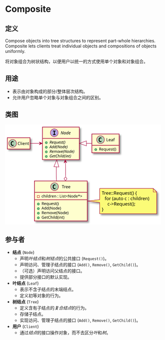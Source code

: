 # Composite

## 定义
Compose objects into tree structures to represent part-whole hierarchies.
Composite lets clients treat individual objects and compositions of objects uniformly.

将对象组合为树状结构，以便用户以统一的方式使用单个对象和对象组合。

## 用途
- 表示由对象构成的部分/整体层次结构。
- 允许用户忽略单个对象与对象组合之间的区别。

## 类图
[![](./class.svg)](./class.txt)

## 参与者
- **结点** (`Node`)
  - 声明*叶结点*和*树结点*的公共接口 (`Request()`)。
  - 声明访问、管理子结点的接口 (`Add()`, `Remove()`, `GetChild()`)。
  - （可选）声明访问父结点的接口。
  - 提供部分接口的默认实现。
- **叶结点** (`Leaf`)
  - 表示不含子结点的末端结点。
  - 定义初等对象的行为。
- **树结点** (`Tree`)
  - 定义含有子结点的*复合结点*的行为。
  - 存储子结点。
  - 实现访问、管理子结点的接口 (`Add()`, `Remove()`, `GetChild()`)。
- **用户** (`Client`)
  - 通过*结点*的接口操作对象，而不去区分*叶*和*树*。
